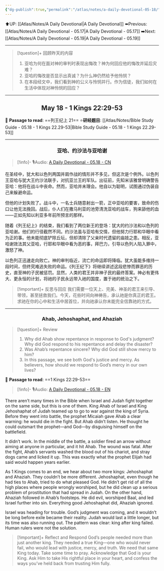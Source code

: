 ```yaml
---
{"dg-publish":true,"permalink":"/atlas/notes/a-daily-devotional-05-18/","noteIcon":""}
---
```


 ⬆️UP: [[Atlas/Notes/A Daily Devotional\|A Daily Devotional]]
⬅️Previous: [[Atlas/Notes/A Daily Devotional - 05.17\|A Daily Devotional - 05.17]]
➡️Next: [[Atlas/Notes/A Daily Devotional - 05.19\|A Daily Devotional - 05.19]]

---

> [!question]+ 回顾昨天的内容
> 1. 亚哈为何在面对神的审判时表现出悔改？神为何回应他的悔改并延后灾难？
> 2. 亚哈的悔改是否显示出真诚？为什么神仍然给予他怜悯？
> 3. 在本段经文中，我们看到神的公义与怜悯并行。作为信徒，我们如何在生活中体现对神怜悯的回应？


---
## <center>May 18 -  1 Kings 22:29-53</center>

📖 **Passage to read**: ==列王纪上 21==
⭐**研经题目**: [[Atlas/Notes/Bible Study Guide - 05.18 - 1 Kings 22.29-53\|Bible Study Guide - 05.18 - 1 Kings 22.29-53]]

---
### <center>亚哈、约沙法与亚哈谢</center>

> [!info]- 🎙️Audio: [A Daily Devotional - 05.18 - CN]()

在圣经中，犹大和以色列两国并肩作战的情形并不多见，但这次是个例外。以色列王亚哈与犹大王约沙法联手，对抗亚兰王的军队。出征前，先知米该雅曾明确警告亚哈：他将在战斗中丧命。然而，亚哈并未理会。他自以为聪明，试图通过伪装自己来躲避命运。

但他的计划失败了。战斗中，一名士兵随意射出一箭，正中亚哈的要害，致命的伤口让他无法挽回。战后，仆人们在撒马利亚的池旁清洗亚哈的战车，狗来舔他的血——正如先知以利亚多年前所预言的那样。

随着《列王纪上》的结束，我们看到了两位新王的登场：犹大的约沙法和以色列的亚哈谢。他们的行径截然不同。约沙法虽与亚哈有交情，但他努力行耶和华眼中看为正的事。他未能彻底铲除丘坛，但却清除了父亲时代遗留的庙妓之患。相反，亚哈谢效法其父亚哈，行耶和华眼中看为恶的事，拜巴力，引导以色列人陷入罪中，激怒了神。

以色列正迅速走向败亡。神的审判临近，流亡的命运即将降临。犹大虽能多维持一段时间，但终究难逃失败的命运。《列王纪下》将继续讲述这段悲惨而罪恶的历史，直至神的子民被惩罚。显然，人类的君王并非神子民的最终答案。神必有更伟大、更永恒的计划，将祂的子民永远带入祂的国度，置于祂的统治之下。

> [!important]+ 反思与回应
我们需要一位天上、完美、神圣的君王来引导、带领，甚至拯救我们。今天，花些时间向神祷告，承认祂是你真正的君王。求祂在你的心中和生活中居首位，并向祂承认你未能完全信靠祂的方式。

---
### <center>Ahab, Jehoshaphat, and Ahaziah</center>

> [!question]+ Review
> 1. ⁠Why did Ahab show repentance in response to God's judgment? Why did God respond to his repentance and delay the disaster?
> 2. Was Ahab’s repentance sincere? Why did God still show mercy to him?
> 3. ⁠In this passage, we see both God's justice and mercy. As believers, how should we respond to God’s mercy in our own lives?

📖 **Passage to read**: ==1 Kings 22:29-53==

> [!info]- 🎙️Audio: [A Daily Devotional - 05.18 - EN]()  

There aren’t many times in the Bible when Israel and Judah fight together on the same side, but this is one of them. King Ahab of Israel and King Jehoshaphat of Judah teamed up to go to war against the king of Syria. Before they went into battle, the prophet Micaiah gave Ahab a clear warning: he would die in the fight. But Ahab didn’t listen. He thought he could outsmart the prophet—and God—by disguising himself on the battlefield.

It didn’t work. In the middle of the battle, a soldier fired an arrow without aiming at anyone in particular, and it hit Ahab. The wound was fatal. After the fight, Ahab’s servants washed the blood out of his chariot, and stray dogs came and licked it up. This was exactly what the prophet Elijah had said would happen years earlier.

As 1 Kings comes to an end, we hear about two more kings: Jehoshaphat and Ahaziah. They couldn’t be more different. Jehoshaphat, even though he had ties to Ahab, tried to do what pleased God. He didn’t get rid of all the high places where people wrongly worshiped, but he did clean up a serious problem of prostitution that had spread in Judah. On the other hand, Ahaziah followed in Ahab’s footsteps. He did evil, worshiped Baal, and led Israel further into sin. Everything good Jehoshaphat did, Ahaziah ignored.

Israel was heading for trouble. God’s judgment was coming, and it wouldn’t be long before exile became their reality. Judah would last a little longer, but its time was also running out. The pattern was clear: king after king failed. Human rulers were not the solution.

> [!important]+ Reflect and Respond
God’s people needed more than just another king. They needed a true King—one who would never fail, who would lead with justice, mercy, and truth. We need that same King today. Take some time to pray. Acknowledge that God is your King. Ask Him to take His rightful place in your heart, and confess the ways you’ve held back from trusting Him fully.










